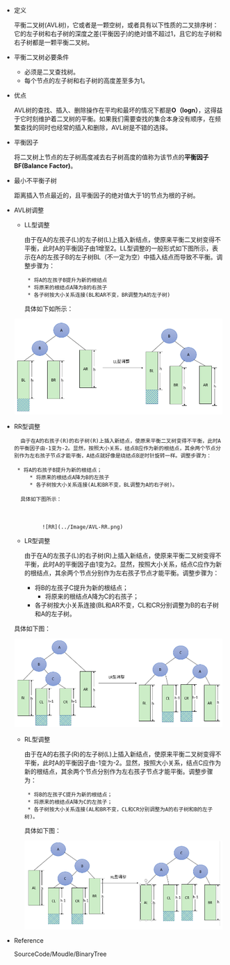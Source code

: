 - 定义

   平衡二叉树(AVL树)，它或者是一颗空树，或者具有以下性质的二叉排序树：它的左子树和右子树的深度之差(平衡因子)的绝对值不超过1，且它的左子树和右子树都是一颗平衡二叉树。

- 平衡二叉树必要条件
   - 必须是二叉查找树。
   - 每个节点的左子树和右子树的高度差至多为1。
   
- 优点

   AVL树的查找、插入、删除操作在平均和最坏的情况下都是**O（logn）**，这得益于它时刻维护着二叉树的平衡。如果我们需要查找的集合本身没有顺序，在频繁查找的同时也经常的插入和删除，AVL树是不错的选择。

- 平衡因子

    将二叉树上节点的左子树高度减去右子树高度的值称为该节点的**平衡因子BF(Balance Factor)**。

- 最小不平衡子树

    距离插入节点最近的，且平衡因子的绝对值大于1的节点为根的子树。

* AVL树调整
    * LL型调整

        由于在A的左孩子(L)的左子树(L)上插入新结点，使原来平衡二叉树变得不平衡，此时A的平衡因子由1增至2。LL型调整的一般形式如下图所示，表示在A的左孩子B的左子树BL（不一定为空）中插入结点而导致不平衡。调整步骤为：

           * 将A的左孩子B提升为新的根结点
           * 将原来的根结点A降为B的右孩子
           * 各子树按大小关系连接(BL和AR不变，BR调整为A的左子树)

        具体如下如所示：
    
    
    
    ![LL](../Image/AVL-LL.png)
    
* RR型调整
    
        由于在A的右孩子(R)的右子树(R)上插入新结点，使原来平衡二叉树变得不平衡，此时A的平衡因子由-1变为-2。显然，按照大小关系，结点B应作为新的根结点，其余两个节点分别作为左右孩子节点才能平衡，A结点就好像是绕结点B逆时针旋转一样。调整步骤为：
    
       * 将A的右孩子B提升为新的根结点；
           * 将原来的根结点A降为B的左孩子
           * 各子树按大小关系连接(AL和BR不变，BL调整为A的右子树)。

        具体如下图所示：

        

        ​		![RR](../Image/AVL-RR.png)
    
    * LR型调整

        由于在A的左孩子(L)的右子树(R)上插入新结点，使原来平衡二叉树变得不平衡，此时A的平衡因子由1变为2。显然，按照大小关系，结点C应作为新的根结点，其余两个节点分别作为左右孩子节点才能平衡。调整步骤为：
    
       * 将B的左孩子C提升为新的根结点；
           * 将原来的根结点A降为C的右孩子；
       * 各子树按大小关系连接(BL和AR不变，CL和CR分别调整为B的右子树和A的左子树。
    
    具体如下图：
    
        
    
    ![LR](../Image/AVL-LR.png)
    
    * RL型调整

        由于在A的右孩子(R)的左子树(L)上插入新结点，使原来平衡二叉树变得不平衡，此时A的平衡因子由-1变为-2。显然，按照大小关系，结点C应作为新的根结点，其余两个节点分别作为左右孩子节点才能平衡。调整步骤为：
    
           * 将B的左孩子C提升为新的根结点；
           * 将原来的根结点A降为C的左孩子；
           * 各子树按大小关系连接(AL和BR不变，CL和CR分别调整为A的右子树和B的左子树)。
    
        具体如下图：
        
        
        
        ![RL](../Image/AVL-RL.png)
    
* Reference

    SourceCode/Moudle/BinaryTree